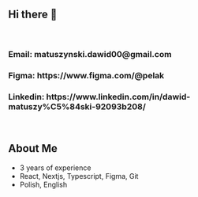 <h2> Hi there 👋 </h2>
<br />
<h3>Email:  matuszynski.dawid00@gmail.com </h3>
<h3>Figma:  https://www.figma.com/@pelak </h3>
<h3>Linkedin: https://www.linkedin.com/in/dawid-matuszy%C5%84ski-92093b208/ </h3>
<br />
<h2> About Me </h2>
<ul>
  <li>3 years of experience</li>
  <li>React, Nextjs, Typescript, Figma, Git</li>
  <li>Polish, English</li>
</ul>
<br />
